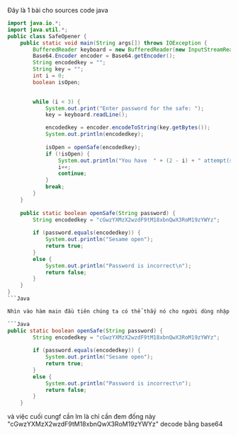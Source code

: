 Đây là 1 bài cho sources code java 
```Java
import java.io.*;
import java.util.*;  
public class SafeOpener {
    public static void main(String args[]) throws IOException {
        BufferedReader keyboard = new BufferedReader(new InputStreamReader(System.in));
        Base64.Encoder encoder = Base64.getEncoder();
        String encodedkey = "";
        String key = "";
        int i = 0;
        boolean isOpen;
        

        while (i < 3) {
            System.out.print("Enter password for the safe: ");
            key = keyboard.readLine();

            encodedkey = encoder.encodeToString(key.getBytes());
            System.out.println(encodedkey);
              
            isOpen = openSafe(encodedkey);
            if (!isOpen) {
                System.out.println("You have  " + (2 - i) + " attempt(s) left");
                i++;
                continue;
            }
            break;
        }
    }
    
    public static boolean openSafe(String password) {
        String encodedkey = "cGwzYXMzX2wzdF9tM18xbnQwX3RoM19zYWYz";
        
        if (password.equals(encodedkey)) {
            System.out.println("Sesame open");
            return true;
        }
        else {
            System.out.println("Password is incorrect\n");
            return false;
        }
    }
}
```Java

Nhìn vào hàm main đầu tiên chúng ta có thể thấy nó cho người dùng nhập vào 1 xâu ktự và tiến hành decode bằng base64. wow đến đây thì mọi việc gần như xong được 90% rồi. Ta đã có thể đoán là nó dùng base64 để encode và dùng nó để so sánh với 1 chuỗi nào đó để check pwd đúng hay sai. và mọi việc trở nên rất dễ dàng khi đi tìm 1 chuỗi bla blap nào đó. và khi lướt xuống hàm boolean openSafe ta thấy 1 chuỗi String encodedkey = "cGwzYXMzX2wzdF9tM18xbnQwX3RoM19zYWYz"; và thêm cấu trúc if else bên dưới :

```Java
public static boolean openSafe(String password) {
        String encodedkey = "cGwzYXMzX2wzdF9tM18xbnQwX3RoM19zYWYz";
        
        if (password.equals(encodedkey)) {
            System.out.println("Sesame open");
            return true;
        }
        else {
            System.out.println("Password is incorrect\n");
            return false;
        }
    }
```
và việc cuối cungf cần lm là chỉ cần đem đống này "cGwzYXMzX2wzdF9tM18xbnQwX3RoM19zYWYz" decode bằng base64 



